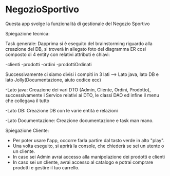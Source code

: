 # NegozioSportivo

Questa app svolge la funzionalità di gestionale del Negozio Sportivo


Spiegazione tecnica:

Task generale: Dapprima si è eseguito del brainstorming riguardo alla creazione del DB,
si troverà in allegato foto del diagramma ER cosi composto di 4 entity con relativi attributi e chiavi:

-clienti
-prodotti
-ordini
-prodottiOrdinati

Successivamente ci siamo divisi i compiti in 3 lati --> Lato java, lato DB e lato Jolly(Documentazione, aiuto codice ecc)

-Lato java: Creazione dei vari DTO (Admin, Cliente, Ordini, Prodotto), successivamente i Service relativi ai DTO, le classi DAO
ed infine il menu che collegava il tutto

-Lato DB: Creazione DB con le varie entità e relazioni

-Lato Documentazione: Creazione documentazione e task man mano.





Spiegazione Cliente:

- Per poter usare l'app, occorre farla partire dal tasto verde in alto "play".
- Una volta eseguito, si aprirà la console, che chiederà se sei un utente o un cliente.
- In caso sei Admin avrai accesso alla manipolazione dei prodotti e clienti
- In caso sei un cliente, avrai accesso al catalogo e potrai comprare prodotti e gestire il tuo carrello.
